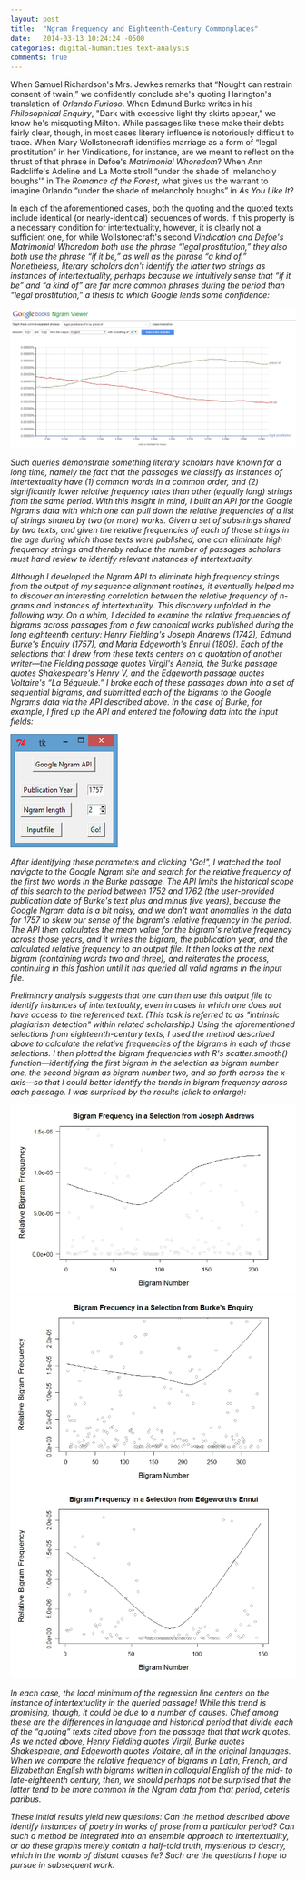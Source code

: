 ```yaml
---
layout: post
title:  "Ngram Frequency and Eighteenth-Century Commonplaces"
date:   2014-03-13 10:24:24 -0500
categories: digital-humanities text-analysis
comments: true
---
```


When Samuel Richardson's Mrs. Jewkes remarks that “Nought can restrain consent of twain,” we confidently conclude she's quoting Harington's translation of <i>Orlando Furioso</i>. When Edmund Burke writes in his <i>Philosophical Enquiry</i>, "Dark with excessive light thy skirts appear," we know he's misquoting Milton. While passages like these make their debts fairly clear, though, in most cases literary influence is notoriously difficult to trace. When Mary Wollstonecraft identifies marriage as a form of “legal prostitution” in her Vindications, for instance, are we meant to reflect on the thrust of that phrase in Defoe's <i>Matrimonial Whoredom</i>? When Ann Radcliffe's Adeline and La Motte stroll “under the shade of 'melancholy boughs'” in The <i>Romance of the Forest</i>, what gives us the warrant to imagine Orlando “under the shade of melancholy boughs” in <i>As You Like It</i>?

In each of the aforementioned cases, both the quoting and the quoted texts include identical (or nearly-identical) sequences of words. If this property is a necessary condition for intertextuality, however, it is clearly not a sufficient one, for while Wollstonecraft's second <i>Vindication and Defoe's <i>Matrimonial Whoredom</i> both use the phrase “legal prostitution,” they also both use the phrase “if it be,” as well as the phrase “a kind of.” Nonetheless, literary scholars don't identify the latter two strings as instances of intertextuality, perhaps because we intuitively sense that “if it be” and “a kind of” are far more common phrases during the period than “legal prostitution,” a thesis to which Google lends some confidence:

<img class="center-image" src="/images/post_images/ngram_freuency_and_eighteenth_century_commonplaces/defoe_wollstonecraft.jpg">

Such queries demonstrate something literary scholars have known for a long time, namely the fact that the passages we classify as instances of intertextuality have (1) common words in a common order, and (2) significantly lower relative frequency rates than other (equally long) strings from the same period. With this insight in mind, I built an API for the Google Ngrams data with which one can pull down the relative frequencies of a list of strings shared by two (or more) works. Given a set of substrings shared by two texts, and given the relative frequencies of each of those strings in the age during which those texts were published, one can eliminate high frequency strings and thereby reduce the number of passages scholars must hand review to identify relevant instances of intertextuality.

Although I developed the Ngram API to eliminate high frequency strings from the output of my sequence alignment routines, it eventually helped me to discover an interesting correlation between the relative frequency of n-grams and instances of intertextuality. This discovery unfolded in the following way. On a whim, I decided to examine the relative frequencies of bigrams across passages from a few canonical works published during the long eighteenth century: Henry Fielding's <i>Joseph Andrews</i> (1742),  Edmund Burke's <i>Enquiry</i> (1757), and Maria Edgeworth's <i>Ennui</i> (1809). Each of the selections that I drew from these texts centers on a quotation of another writer—the Fielding passage quotes Virgil's <i>Aeneid</i>, the Burke passage quotes Shakespeare's <i>Henry V</i>, and the Edgeworth passage quotes Voltaire's “La Bégueule.” I broke each of these passages down into a set of sequential bigrams, and submitted each of the bigrams to the Google Ngrams data via the API described above. In the case of Burke, for example, I fired up the API and entered the following data into the input fields:

<img class="center-image" src="/images/post_images/ngram_freuency_and_eighteenth_century_commonplaces/google_ngram_api.png">

After identifying these parameters and clicking "Go!", I watched the tool navigate to the Google Ngram site and search for the relative frequency of the first two words in the Burke passage. The API limits the historical scope of this search to the period between 1752 and 1762 (the user-provided publication date of Burke's text plus and minus five years), because the Google Ngram data is a bit noisy, and we don't want anomalies in the data for 1757 to skew our sense of the bigram's relative frequency in the period. The API then calculates the mean value for the bigram's relative frequency across those years, and it writes the bigram, the publication year, and the calculated relative frequency to an output file. It then looks at the next bigram (containing words two and three), and reiterates the process, continuing in this fashion until it has queried all valid ngrams in the input file.

Preliminary analysis suggests that one can then use this output file to identify instances of intertextuality, <i>even in cases in which one does not have access to the referenced text</i>. (This task is referred to as "intrinsic plagiarism detection" within related scholarship.) Using the aforementioned selections from eighteenth-century texts, I used the method described above to calculate the relative frequencies of the bigrams in each of those selections. I then plotted the bigram frequencies with R's scatter.smooth() function—identifying the first bigram in the selection as bigram number one, the second bigram as bigram number two, and so forth across the x-axis—so that I could better identify the trends in bigram frequency across each passage. I was surprised by the results (click to enlarge):

<div class="inline-trio">
  <a class="img-link-wrapper" href="/images/post_images/ngram_freuency_and_eighteenth_century_commonplaces/fielding_bigrams.jpg" data-lightbox="bigrams" data-title="">
    <img class="img-link" src="/images/post_images/ngram_freuency_and_eighteenth_century_commonplaces/fielding_bigrams.jpg" alt="Fielding Bigrams"/>
  </a>

  <a class="img-link-wrapper" href="/images/post_images/ngram_freuency_and_eighteenth_century_commonplaces/burke_bigrams.jpg" data-lightbox="bigrams" data-title="">
    <img class="img-link" src="/images/post_images/ngram_freuency_and_eighteenth_century_commonplaces/burke_bigrams.jpg" alt="Burke Bigrams"/>
  </a>

  <a class="img-link-wrapper" href="/images/post_images/ngram_freuency_and_eighteenth_century_commonplaces/edgeworth_bigrams.jpg" data-lightbox="bigrams" data-title="">
    <img class="img-link" src="/images/post_images/ngram_freuency_and_eighteenth_century_commonplaces/edgeworth_bigrams.jpg" alt="Edgeworth Bigrams"/>
  </a>
</div>

In each case, the local minimum of the regression line centers on the instance of intertextuality in the queried passage! While this trend is promising, though, it could be due to a number of causes. Chief among these are the differences in language and historical period that divide each of the “quoting” texts cited above from the passage that that work quotes. As we noted above, Henry Fielding quotes Virgil, Burke quotes Shakespeare, and Edgeworth quotes Voltaire, all in the original languages. When we compare the relative frequency of bigrams in Latin, French, and Elizabethan English with bigrams written in colloquial English of the mid- to late-eighteenth century, then, we should perhaps not be surprised that the latter tend to be more common in the Ngram data from that period, ceteris paribus. 

These initial results yield new questions: Can the method described above identify instances of poetry in works of prose from a particular period? Can such a method be integrated into an ensemble approach to intertextuality, or do these graphs merely contain a half-told truth, mysterious to descry, which in the womb of distant causes lie? Such are the questions I hope to pursue in subsequent work.
